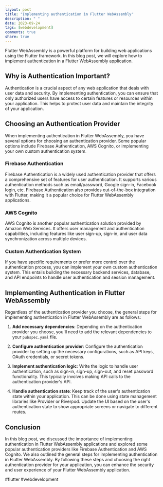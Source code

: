 ```yaml
---
layout: post
title: "Implementing authentication in Flutter WebAssembly"
description: " "
date: 2023-09-24
tags: [webdevelopment]
comments: true
share: true
---
```


Flutter WebAssembly is a powerful platform for building web applications using the Flutter framework. In this blog post, we will explore how to implement authentication in a Flutter WebAssembly application.

## Why is Authentication Important?

Authentication is a crucial aspect of any web application that deals with user data and security. By implementing authentication, you can ensure that only authorized users have access to certain features or resources within your application. This helps to protect user data and maintain the integrity of your application.

## Choosing an Authentication Provider

When implementing authentication in Flutter WebAssembly, you have several options for choosing an authentication provider. Some popular options include Firebase Authentication, AWS Cognito, or implementing your own custom authentication system.

### Firebase Authentication

Firebase Authentication is a widely used authentication provider that offers a comprehensive set of features for user authentication. It supports various authentication methods such as email/password, Google sign-in, Facebook login, etc. Firebase Authentication also provides out-of-the-box integration with Flutter, making it a popular choice for Flutter WebAssembly applications.

### AWS Cognito

AWS Cognito is another popular authentication solution provided by Amazon Web Services. It offers user management and authentication capabilities, including features like user sign-up, sign-in, and user data synchronization across multiple devices.

### Custom Authentication System

If you have specific requirements or prefer more control over the authentication process, you can implement your own custom authentication system. This entails building the necessary backend services, database, and API endpoints to handle user authentication and session management.

## Implementing Authentication in Flutter WebAssembly

Regardless of the authentication provider you choose, the general steps for implementing authentication in Flutter WebAssembly are as follows:

1. **Add necessary dependencies**: Depending on the authentication provider you choose, you'll need to add the relevant dependencies to your `pubspec.yaml` file.

2. **Configure authentication provider**: Configure the authentication provider by setting up the necessary configurations, such as API keys, OAuth credentials, or secret tokens.

3. **Implement authentication logic**: Write the logic to handle user authentication, such as sign-in, sign-up, sign-out, and reset password functionality. This typically involves making API calls to the authentication provider's API.

4. **Handle authentication state**: Keep track of the user's authentication state within your application. This can be done using state management libraries like Provider or Riverpod. Update the UI based on the user's authentication state to show appropriate screens or navigate to different routes.

## Conclusion

In this blog post, we discussed the importance of implementing authentication in Flutter WebAssembly applications and explored some popular authentication providers like Firebase Authentication and AWS Cognito. We also outlined the general steps for implementing authentication in Flutter WebAssembly. By following these steps and choosing the right authentication provider for your application, you can enhance the security and user experience of your Flutter WebAssembly application.

#flutter #webdevelopment